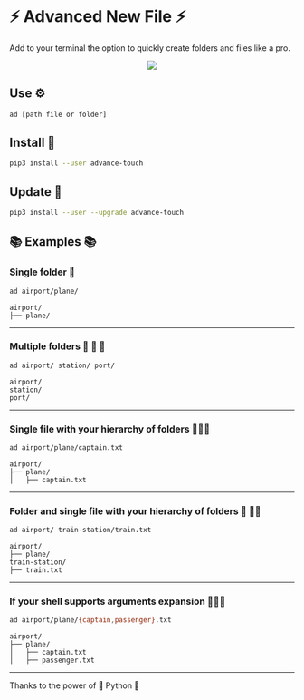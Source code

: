 # ⚡ Advanced New File ⚡

Add to your terminal the option to quickly create folders and files like a pro.

<p align="center">
    <img src="https://min.gitcdn.link/repo/tanrax/terminal-AdvancedNewFile/master/demo.svg">
</p>

## Use ⚙️

```bash
ad [path file or folder]
```

## Install 🔌

``` bash
pip3 install --user advance-touch
```

## Update 💾

``` bash
pip3 install --user --upgrade advance-touch
```

## 📚 Examples 📚

### Single folder 👨

```bash
ad airport/plane/
```

```
airport/
├── plane/
```
---

### Multiple folders 👨 👨 👨

```bash
ad airport/ station/ port/
```

```
airport/
station/
port/
```
---

### Single file with your hierarchy of folders 👴🧔👶

```bash
ad airport/plane/captain.txt
```

```
airport/
├── plane/
│   ├── captain.txt
```

---

### Folder and single file with your hierarchy of folders 🧔 🧔👶

```bash
ad airport/ train-station/train.txt
```

```
airport/
├── plane/
train-station/
├── train.txt
```
---

### If your shell supports arguments expansion 👴🧔🤖

```bash
ad airport/plane/{captain,passenger}.txt
```

```
airport/
├── plane/
│   ├── captain.txt
│   ├── passenger.txt
```
---

Thanks to the power of 🐍 Python 🐍

